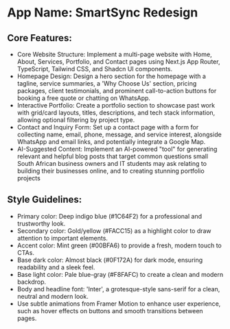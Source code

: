 # **App Name**: SmartSync Redesign

## Core Features:

- Core Website Structure: Implement a multi-page website with Home, About, Services, Portfolio, and Contact pages using Next.js App Router, TypeScript, Tailwind CSS, and Shadcn UI components.
- Homepage Design: Design a hero section for the homepage with a tagline, service summaries, a 'Why Choose Us' section, pricing packages, client testimonials, and prominent call-to-action buttons for booking a free quote or chatting on WhatsApp.
- Interactive Portfolio: Create a portfolio section to showcase past work with grid/card layouts, titles, descriptions, and tech stack information, allowing optional filtering by project type.
- Contact and Inquiry Form: Set up a contact page with a form for collecting name, email, phone, message, and service interest, alongside WhatsApp and email links, and potentially integrate a Google Map.
- AI-Suggested Content: Implement an AI-powered "tool" for generating relevant and helpful blog posts that target common questions small South African business owners and IT students may ask relating to building their businesses online, and to creating stunning portfolio projects

## Style Guidelines:

- Primary color: Deep indigo blue (#1C64F2) for a professional and trustworthy look.
- Secondary color: Gold/yellow (#FACC15) as a highlight color to draw attention to important elements.
- Accent color: Mint green (#00BFA6) to provide a fresh, modern touch to CTAs.
- Base dark color: Almost black (#0F172A) for dark mode, ensuring readability and a sleek feel.
- Base light color: Pale blue-gray (#F8FAFC) to create a clean and modern backdrop.
- Body and headline font: 'Inter', a grotesque-style sans-serif for a clean, neutral and modern look.
- Use subtle animations from Framer Motion to enhance user experience, such as hover effects on buttons and smooth transitions between pages.